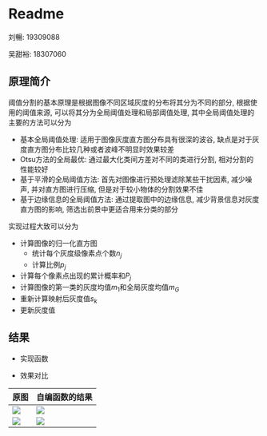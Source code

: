 # Readme

刘暢: 19309088  

吴甜裕: 18307060

## 原理简介

阈值分割的基本原理是根据图像不同区域灰度的分布将其分为不同的部分, 根据使用的阈值来源, 可以将其分为全局阈值处理和局部阈值处理, 其中全局阈值处理的主要的方法可以分为

* 基本全局阈值处理: 适用于图像灰度直方图分布具有很深的波谷, 缺点是对于灰度直方图分布比较几种或者波峰不明显时效果较差
* Otsu方法的全局最优: 通过最大化类间方差对不同的类进行分割, 相对分割的性能较好
* 基于平滑的全局阈值方法: 首先对图像进行预处理滤除某些干扰因素, 减少噪声, 并对直方图进行压缩, 但是对于较小物体的分割效果不佳
* 基于边缘信息的全局阈值方法: 通过提取图中的边缘信息, 减少背景信息对灰度直方图的影响, 筛选出前景中更适合用来分类的部分



实现过程大致可以分为

* 计算图像的归一化直方图
  * 统计每个灰度级像素点个数$n_j$
  * 计算比例$p_j$
* 计算每个像素点出现的累计概率和$P_j$
* 计算图像的第一类的灰度均值$m_1$和全局灰度均值$m_G$
* 重新计算映射后灰度值$s_k$
* 更新灰度值

## 结果

* 实现函数

* 效果对比

| 原图            | 自编函数的结果                |
| --------------- | ----------------------------- |
| ![](0501bw.bmp) | ![](result/灰度均衡结果2.png) |
| ![](data2.bmp)  | ![](result/灰度均衡结果.png)  |